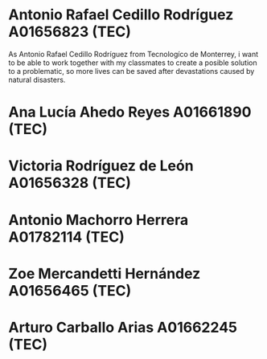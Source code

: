 # Antonio Rafael Cedillo Rodríguez A01656823 (TEC) 

As Antonio Rafael Cedillo Rodríguez from Tecnologíco de Monterrey, i want to be able to work together with my classmates to create a posible solution to a problematic, so more lives can be saved after devastations caused by natural disasters. 

# Ana Lucía Ahedo Reyes A01661890 (TEC)


# Victoria Rodríguez de León A01656328 (TEC)



# Antonio Machorro Herrera A01782114 (TEC)


# Zoe Mercandetti Hernández A01656465 (TEC) 


# Arturo Carballo Arias A01662245 (TEC) 








